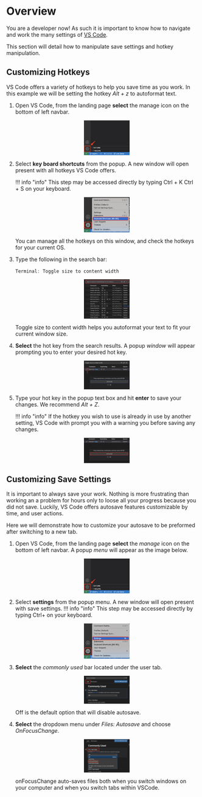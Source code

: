 # Overview

You are a developer now! As such it is important to know how to navigate and work the many settings of [VS Code](https://code.visualstudio.com/learn). 

This section will detail how to manipulate save settings and hotkey manipulation.

## Customizing Hotkeys

VS Code offers a variety of hotkeys to help you save time as you work. In this example we will be setting the hotkey _Alt + z_ to autoformat text.

1. Open VS Code, from the landing page **select** the manage icon on the bottom of left navbar.

    <figure marksdown>
        <img src="../images/setting0.jpg" alt="VS Code side bar" style="display: block;margin-left: auto;margin-right: auto;width:30%;max-width:500px">
    </figure>

2. Select **key board shortcuts** from the popup. A new window will open present with all hotkeys VS Code offers.

    !!! info "info"
        This step may be accessed directly by typing Ctrl + K Ctrl + S on your keyboard.

    <figure markdown>
        <img src="../images/setting1.jpg" alt="VS Code side bar" style="display: block;margin-left: auto;margin-right: auto;width:30%;max-width:500px">
    </figure>

    You can manage all the hotkeys on this window, and check the hotkeys for your current OS.

3. Type the following in the search bar:

    ```{.js .annotate}
    Terminal: Toggle size to content width
    ```

    <figure markdown>
        <img src="../images/setting2.jpg" alt="VS Code side bar" style="display: block;margin-left: auto;margin-right: auto;width:30%;max-width:500px">
    </figure>

    Toggle size to content width helps you autoformat your text to fit your current window size.

4. **Select** the hot key from the search results. A popup _window_ will appear prompting you to enter your desired hot key.

    <figure markdown>
        <img src="../images/setting3.jpg" alt="VS Code side bar" style="display: block;margin-left: auto;margin-right: auto;width:30%;max-width:500px">
    </figure>

5. Type your hot key in the popup text box and hit **enter** to save your changes. We recommend _Alt + Z_.

    !!! info "info"
        If the hotkey you wish to use is already in use by another setting, VS Code with prompt you with a warning you before saving any changes.

    <figure markdown>
        <img src="../images/setting4.jpg" alt="VS Code side bar" style="display: block;margin-left: auto;margin-right: auto;width:30%;max-width:500px">
    </figure>

## Customizing Save Settings

It is important to always save your work. Nothing is more frustrating than working an a problem for hours only to loose all your progress because you did not save. Luckily, VS Code offers autosave features customizable by time, and user actions.

Here we will demonstrate how to customize your autosave to be preformed after switching to a new tab.

1. Open VS Code, from the landing page **select** the _manage_ icon on the bottom of left navbar. A popup _menu_ will appear as the image below.

    <figure markdown>
        <img src="../images/setting0.jpg" alt="VS Code side bar" style="display: block;margin-left: auto;margin-right: auto;width:30%;max-width:500px">
    </figure>

2. Select **settings** from the popup menu. A new window will open present with save settings.
    !!! info "info"
        This step may be accessed directly by typing Ctrl+ on your keyboard.

    <figure markdown>
        <img src="../images/setting5.jpg" alt="VS Code side bar" style="display: block;margin-left: auto;margin-right: auto;width:30%;max-width:500px">
    </figure>

3. **Select** the _commonly used_ bar located under the user tab.

    <figure markdown>
            <img src="../images/setting6.jpg" alt="VS Code side bar" style="display: block;margin-left: auto;margin-right: auto;width:30%;max-width:500px">
    </figure>

    Off is the default option that will disable autosave.

4. **Select** the dropdown menu under _Files: Autosave_ and choose _OnFocusChange_.

    <figure markdown>
        <img src="../images/setting7.jpg" alt="VS Code side bar" style="display: block;margin-left: auto;margin-right: auto;width:30%;max-width:500px">
    </figure>
    onFocusChange auto-saves files both when you switch windows on your computer and when you switch tabs within VSCode.